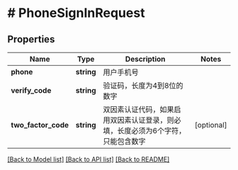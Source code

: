 # # PhoneSignInRequest

## Properties

Name | Type | Description | Notes
------------ | ------------- | ------------- | -------------
**phone** | **string** | 用户手机号 |
**verify_code** | **string** | 验证码，长度为4到8位的数字 |
**two_factor_code** | **string** | 双因素认证代码，如果启用双因素认证登录，则必填，长度必须为6个字符，只能包含数字 | [optional]

[[Back to Model list]](../../README.md#models) [[Back to API list]](../../README.md#endpoints) [[Back to README]](../../README.md)
